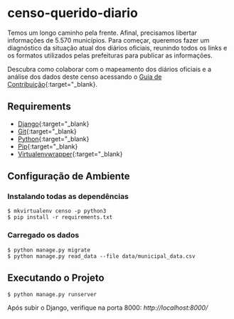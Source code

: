 # censo-querido-diario

Temos um longo caminho pela frente. Afinal, precisamos libertar informações de 5.570 municípios. Para começar, queremos fazer um diagnóstico da situação atual dos diários oficiais, reunindo todos os links e os formatos utilizados pelas prefeituras para publicar as informações. 

Descubra como colaborar com o mapeamento dos diários oficiais e a análise dos dados deste censo acessando o [Guia de Contribuição](CONTRIBUTING.md){:target="_blank}.

## Requirements

* [Django](https://www.djangoproject.com/){:target="_blank}
* [Git](http://git-scm.com/){:target="_blank}
* [Python](https://www.python.org/){:target="_blank}
* [Pip](http://www.pip-installer.org/en/latest/){:target="_blank}
* [Virtualenvwrapper](http://virtualenvwrapper.readthedocs.org/en/latest/){:target="_blank}

## Configuração de Ambiente

### **Instalando todas as dependências**

```
$ mkvirtualenv censo -p python3
$ pip install -r requirements.txt
```

### Carregado os dados
```
$ python manage.py migrate
$ python manage.py read_data --file data/municipal_data.csv
```

## Executando o Projeto
```
$ python manage.py runserver
```
Após subir o Django, verifique na porta 8000:
*http://localhost:8000/*
